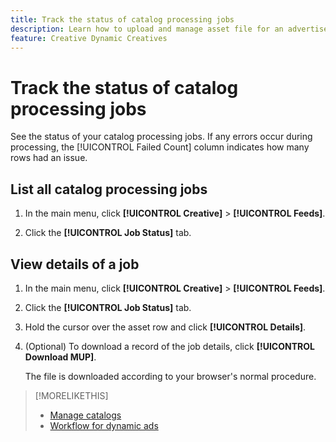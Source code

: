 ```yaml
---
title: Track the status of catalog processing jobs
description: Learn how to upload and manage asset file for an advertiser.
feature: Creative Dynamic Creatives
---
```

# Track the status of catalog processing jobs

See the status of your catalog processing jobs. If any errors occur during processing, the [!UICONTROL Failed Count] column indicates how many rows had an issue.

<!-- Validate and reword:

By clicking on "View Failure" on the right, you can see further details about the error. The most common errors are "Image processing error" where there is a missing image asset, or "Duplicate partnum" where the unique column has a non-unique name that is referenced in another feed or within the same feed file.

-->

## List all catalog processing jobs

1. In the main menu, click **[!UICONTROL Creative]** > **[!UICONTROL Feeds]**.

1. Click the **[!UICONTROL Job Status]** tab.

## View details of a job

1. In the main menu, click **[!UICONTROL Creative]** > **[!UICONTROL Feeds]**.

1. Click the **[!UICONTROL Job Status]** tab.

1. Hold the cursor over the asset row and click **[!UICONTROL Details]**.

1. (Optional) To download a record of the job details, click **[!UICONTROL Download MUP]**. <!-- What does this mean? -->

   The file is downloaded according to your browser's normal procedure.

>[!MORELIKETHIS]
>
>* [Manage catalogs](/help/creative/feeds/catalog-manage.md)
>* [Workflow for dynamic ads](/help/creative/introduction/workflow-dynamic-ads.md)
